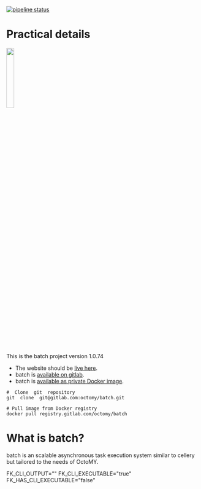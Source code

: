 [![pipeline  status](https://gitlab.com/octomy/batch/badges/production/pipeline.svg)](https://gitlab.com/octomy/batch/-/commits/production)

<!---
                                                         
                                                         
     ## ## ## ## ## ## ## ## ## ## ##                    
        ## ## ## ## ## ## ## ## ##                       
           ## ## ## ## ## ## ##                          
              ## ## ## ## ##                             
                 ## ## ##                                
                    ##                                   
                                                         
                                                         
WARNING: This file is AUTO GENERATED from "resources/templates/README.md".
         Any changes you make will be OVERWRITTEN at the 
         next invocation of `make readme`                
                                                         
                                                         
                    ##                                   
                 ## ## ##                                
              ## ## ## ## ##                             
           ## ## ## ## ## ## ##                          
        ## ## ## ## ## ## ## ## ##                       
     ## ## ## ## ## ## ## ## ## ## ##                    
                                                         
                                                         
-->

#  Practical details
<img  src="https://gitlab.com/octomy/batch/-/raw/production/resources/iamges/logos/1024.svg"  width="20%"/>

This is the batch project version 1.0.74

- The website should be [live here](https://oktopus.octomy).
- batch is [available  on  gitlab](https://gitlab.com/octomy/batch).
- batch is [available as private Docker image](https://gitlab.com/octomy/batch/container_registry).


```shell
#  Clone  git  repository
git  clone  git@gitlab.com:octomy/batch.git
```

```shell
# Pull image from Docker registry
docker pull registry.gitlab.com/octomy/batch

```


# What is batch?

batch is an scalable asynchronous task execution system similar to cellery but tailored to the needs of OctoMY.


FK_CLI_OUTPUT=""
FK_CLI_EXECUTABLE="true"
FK_HAS_CLI_EXECUTABLE="false"


